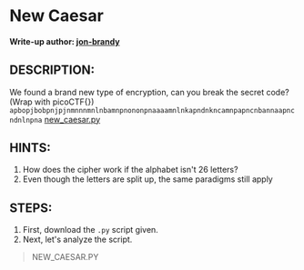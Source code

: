 # New Caesar
#### Write-up author: [jon-brandy](https://github.com/jon-brandy)
## DESCRIPTION:
We found a brand new type of encryption, can you break the secret code? (Wrap with picoCTF{}) 
`apbopjbobpnjpjnmnnnmnlnbamnpnononpnaaaamnlnkapndnkncamnpapncnbannaapncndnlnpna`
[new_caesar.py]()
## HINTS:
1. How does the cipher work if the alphabet isn't 26 letters?
2. Even though the letters are split up, the same paradigms still apply
## STEPS:
1. First, download the `.py` script given.
2. Next, let's analyze the script.

> NEW_CAESAR.PY

```py

```
